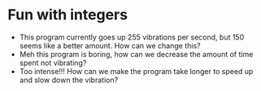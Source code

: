 # Fun with integers

* This program currently goes up 255 vibrations per second, but 150 seems like a better amount. How can we change this?
* Meh this program is boring, how can we decrease the amount of time spent not vibrating?
* Too intense!!! How can we make the program take longer to speed up and slow down the vibration?